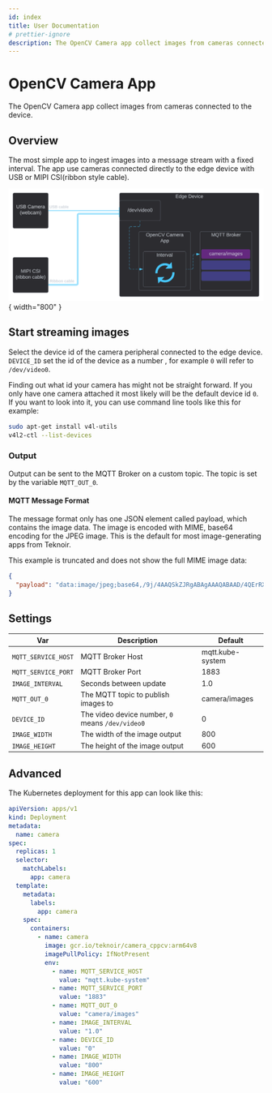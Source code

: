 ```yaml
---
id: index
title: User Documentation
# prettier-ignore
description: The OpenCV Camera app collect images from cameras connected to the device
---
```


# OpenCV Camera App
The OpenCV Camera app collect images from cameras connected to the device.

## Overview

The most simple app to ingest images into a message stream with a fixed interval. The app use cameras connected directly
to the edge device with USB or MIPI CSI(ribbon style cable).

![Overview diagram](./assets/diagram.svg){ width="800" }

## Start streaming images

Select the device id of the camera peripheral connected to the edge device. `DEVICE_ID` set the id of the device as a number
, for example `0` will refer to `/dev/video0`. 

Finding out what id your camera has might not be straight forward. If you only have one camera attached it most likely 
will be the default device id `0`. If you want to look into it, you can use command line tools like this for example:

```bash
sudo apt-get install v4l-utils
v4l2-ctl --list-devices
```

### Output

Output can be sent to the MQTT Broker on a custom topic. The topic is set by the variable `MQTT_OUT_0`.

#### MQTT Message Format

The message format only has one JSON element called payload, which contains the image data. The image is encoded with MIME,
base64 encoding for the JPEG image. This is the default for most image-generating apps from Teknoir.

This example is truncated and does not show the full MIME image data:
```json
{
  "payload": "data:image/jpeg;base64,/9j/4AAQSkZJRgABAgAAAQABAAD/4QErRXhpZgAASUkqAAgAAAAFAA8BAgAFAAAASgAAABABAgAGAAAA..."
}
```

## Settings

| Var                 | Description                                      | Default          |
|---------------------|--------------------------------------------------|------------------|
| `MQTT_SERVICE_HOST` | MQTT Broker Host                                 | mqtt.kube-system |
| `MQTT_SERVICE_PORT` | MQTT Broker Port                                 | 1883             |
| `IMAGE_INTERVAL`    | Seconds between update                           | 1.0              |
| `MQTT_OUT_0`        | The MQTT topic to publish images to              | camera/images    |
| `DEVICE_ID`         | The video device number, `0` means `/dev/video0` | 0                |
| `IMAGE_WIDTH`       | The width of the image output                    | 800              |
| `IMAGE_HEIGHT`      | The height of the image output                   | 600              |

## Advanced

The Kubernetes deployment for this app can look like this:

```yaml
apiVersion: apps/v1
kind: Deployment
metadata:
  name: camera
spec:
  replicas: 1
  selector:
    matchLabels:
      app: camera
  template:
    metadata:
      labels:
        app: camera
    spec:
      containers:
        - name: camera
          image: gcr.io/teknoir/camera_cppcv:arm64v8
          imagePullPolicy: IfNotPresent
          env:
            - name: MQTT_SERVICE_HOST
              value: "mqtt.kube-system"
            - name: MQTT_SERVICE_PORT
              value: "1883"
            - name: MQTT_OUT_0
              value: "camera/images"
            - name: IMAGE_INTERVAL
              value: "1.0"
            - name: DEVICE_ID
              value: "0"
            - name: IMAGE_WIDTH
              value: "800"
            - name: IMAGE_HEIGHT
              value: "600"
```
